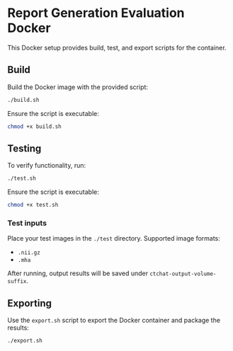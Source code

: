 # Report Generation Evaluation Docker

This Docker setup provides build, test, and export scripts for the container.

## Build

Build the Docker image with the provided script:

```bash
./build.sh
```

Ensure the script is executable:

```bash
chmod +x build.sh
```


## Testing

To verify functionality, run:

```bash
./test.sh
```

Ensure the script is executable:

```bash
chmod +x test.sh
```

### Test inputs

Place your test images in the `./test` directory. Supported image formats:

* `.nii.gz`
* `.mha`

After running, output results will be saved under `ctchat-output-volume-suffix`.

## Exporting

Use the `export.sh` script to export the Docker container and package the results:

```bash
./export.sh
```

